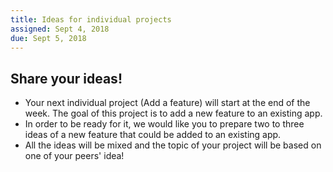 ```yaml
---
title: Ideas for individual projects
assigned: Sept 4, 2018
due: Sept 5, 2018
---
```



Share your ideas!
------------------

- Your next individual project (Add a feature) will start at the end of the week. The goal of this project is to add a new feature to an existing app. 
- In order to be ready for it, we would like you to prepare two to three ideas of a new feature that could be added to an existing app. 
- All the ideas will be mixed and the topic of your project will be based on one of your peers' idea! 
